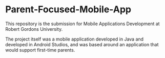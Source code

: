 # Parent-Focused-Mobile-App

This repository is the submission for Mobile Applications Development at Robert Gordons University.

The project itself was a mobile application developed in Java and developed in Android Studios, and was based around an application that would support first-time parents.
